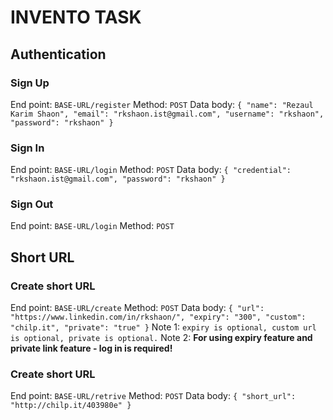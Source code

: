 # INVENTO TASK

## Authentication
### Sign Up
End point: `BASE-URL/register`
Method: `POST`
Data body: `{
    "name": "Rezaul Karim Shaon",
    "email": "rkshaon.ist@gmail.com",
    "username": "rkshaon",
    "password": "rkshaon"
}`

### Sign In
End point: `BASE-URL/login`
Method: `POST`
Data body: `{
    "credential": "rkshaon.ist@gmail.com",
    "password": "rkshaon"
}`

### Sign Out
End point: `BASE-URL/login`
Method: `POST`

## Short URL
### Create short URL
End point: `BASE-URL/create`
Method: `POST`
Data body: `{
    "url": "https://www.linkedin.com/in/rkshaon/",
    "expiry": "300",
    "custom": "chilp.it",
    "private": "true"
}`
Note 1: `expiry is optional, custom url is optional, private is optional.`
Note 2: **For using expiry feature and private link feature - log in is required!**

### Create short URL
End point: `BASE-URL/retrive`
Method: `POST`
Data body: `{
    "short_url": "http://chilp.it/403980e"
}`



